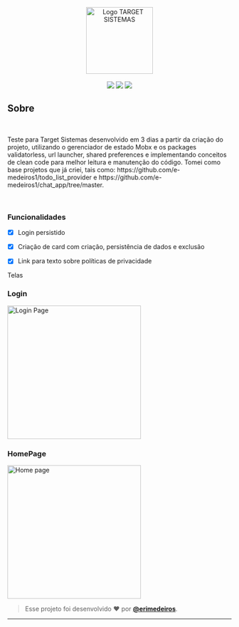 <p align="center">
      <img src="https://github.com/e-medeiros1/prova_flutter/assets/73318684/216e59d9-57cf-4cdd-bb8d-0eb3fe9cb855" width="150" alt="Logo TARGET SISTEMAS"/></br></br>



<img src="https://img.shields.io/badge/dart-C.svg?style=for-the-badge&logo=dart&color=152030">
<img src="https://img.shields.io/badge/flutter-C.svg?style=for-the-badge&logo=flutter&color=0468D7"> 
<img src="https://img.shields.io/badge/Visual%20Studio%20Code-%23323330.svg?style=for-the-badge&logo=visual-studio-code&logoColor=FFFFFF&color=2F74C0">   </h2>

<h2> Sobre </h2></br>
<p >
 Teste para Target Sistemas desenvolvido em 3 dias a partir da criação do projeto, utilizando o gerenciador de estado Mobx e os packages validatorless, url launcher, shared preferences e implementando conceitos de clean code para melhor leitura e manutenção do código. 
Tomei como base projetos que já criei, tais como: https://github.com/e-medeiros1/todo_list_provider e https://github.com/e-medeiros1/chat_app/tree/master.
</p></br>  

### Funcionalidades</br>

- [x] Login persistido </br>
- [x] Criação de card com criação, persistência de dados e exclusão </br>
- [x] Link para texto sobre políticas de privacidade </br>


<p> Telas </p>   

<h3> Login </h3>  
<img src="https://github.com/e-medeiros1/prova_flutter/assets/73318684/61cf65ab-20b3-4ac7-b985-fc9affb2bbb9" width="300" alt="Login Page"/></br>   

<h3> HomePage </h3>  
<img src="https://github.com/e-medeiros1/prova_flutter/assets/73318684/ff5abbb9-1b73-475b-bcae-8634f9fed4ee" width="300" alt="Home page"/></br>   


   >Esse projeto foi desenvolvido ❤️ por **[@erimedeiros](https://www.linkedin.com/in/erimedeiros/)**.<br> 

   ---
